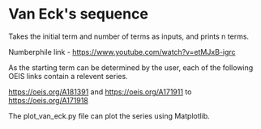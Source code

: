 # Van Eck's sequence

Takes the initial term and number of terms as inputs, and prints n terms.

Numberphile link - https://www.youtube.com/watch?v=etMJxB-igrc

As the starting term can be determined by the user, each of the following OEIS links contain a relevent series.

https://oeis.org/A181391 and https://oeis.org/A171911 to https://oeis.org/A171918

The plot_van_eck.py file can plot the series using Matplotlib.
